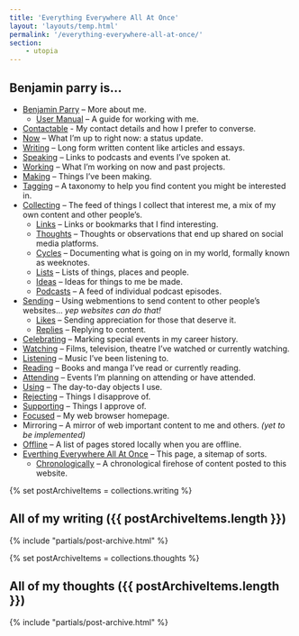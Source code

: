 ```yaml
---
title: 'Everything Everywhere All At Once'
layout: 'layouts/temp.html'
permalink: '/everything-everywhere-all-at-once/'
section:
    - utopia
---
```


## Benjamin parry is…

- [Benjamin Parry](/benjamin-parry/) – More about me.
  - [User Manual](/benjamin-parry/user-manual) – A guide for working with me.
- [Contactable](/contactable/) - My contact details and how I prefer to converse.
- [Now](/now/) – What I’m up to right now: a status update.
- [Writing](/writing/) – Long form written content like articles and essays.
- [Speaking](/speaking/) – Links to podcasts and events I’ve spoken at.
- [Working](/working/) – What I’m working on now and past projects.
- [Making](/making/) – Things I’ve been making.
- [Tagging](/tagging/) – A taxonomy to help you find content you might be interested in.
- [Collecting](/collecting/) – The feed of things I collect that interest me, a mix of my own content and other people’s.
  - [Links](/collecting/links/) – Links or bookmarks that I find interesting.
  - [Thoughts](/collecting/thoughts/) – Thoughts or observations that end up shared on social media platforms.
  - [Cycles](/collecting/cycles/) – Documenting what is going on in my world, formally known as weeknotes.
  - [Lists](/collecting/lists/) – Lists of things, places and people.
  - [Ideas](/collecting/ideas/) – Ideas for things to me be made.
  - [Podcasts](/collecting/podcasts/) – A feed of individual podcast episodes.
- [Sending](/sending) – Using webmentions to send content to other people’s websites… *yep websites can do that!*
  - [Likes](/sending/likes/) – Sending appreciation for those that deserve it.
  - [Replies](/sending/replies/) – Replying to content.
- [Celebrating](/celebrating/) – Marking special events in my career history.
- [Watching](/watching/) – Films, television, theatre I’ve watched or currently watching.
- [Listening](/listening/) – Music I’ve been listening to.
- [Reading](/reading/) – Books and manga I’ve read or currently reading.
- [Attending](/attending/) – Events I’m planning on attending or have attended.
- [Using](/using/) – The day-to-day objects I use.
- [Rejecting](/rejecting/) – Things I disapprove of.
- [Supporting](/supporting/) – Things I approve of.
- [Focused](/focused/) – My web browser homepage.
- Mirroring – A mirror of web important content to me and others. *(yet to be implemented)*
- [Offline](/offline/) – A list of pages stored locally when you are offline.
- [Everthing Everywhere All At Once](/everything-everywhere-all-at-once/) – This page, a sitemap of sorts.
  - [Chronologically](/everything-everywhere-all-at-once/chronologically/) – A chronological firehose of content posted to this website.

{% set postArchiveItems = collections.writing %}
## All of my writing ({{ postArchiveItems.length }})

{% include "partials/post-archive.html" %}

{% set postArchiveItems = collections.thoughts %}
## All of my thoughts ({{ postArchiveItems.length }})

{% include "partials/post-archive.html" %}
